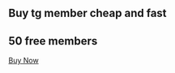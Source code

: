 
## Buy tg member cheap and fast
## 50 free members


[Buy Now](https://go.crisp.chat/chat/embed/?website_id=acab72b2-df75-4052-99b2-55b457918afa)







